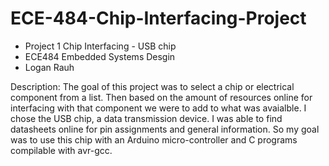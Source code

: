 # ECE-484-Chip-Interfacing-Project

* Project 1 Chip Interfacing - USB chip
* ECE484 Embedded Systems Desgin
* Logan Rauh

Description:
The goal of this project was to select a chip or electrical component from a list. Then based on the amount of resources online for interfacing with that component we were to add to what was avaialble. I chose the USB chip, a data transmission device. I was able to find datasheets online for pin assignments and general information. So my goal was to use this chip with an Arduino micro-controller and C programs compilable with avr-gcc.
